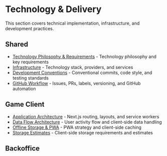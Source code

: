 # Technology & Delivery

This section covers technical implementation, infrastructure, and development practices.

## Shared
- [Technology Philosophy & Requirements](01-shared/01-guiding-decisions.md) - Technology philosophy and key requirements
- [Infrastructure](01-shared/02-infrastructure.md) - Technology stack, providers, and services
- [Development Conventions](01-shared/03-development-conventions.md) - Conventional commits, code style, and testing standards
- [GitHub Workflow](01-shared/04-github-workflow.md) - Issues, PRs, labels, versioning, and GitHub automation

## Game Client
- [Application Architecture](02-game-client/01-application-architecture.md) - Next.js routing, layouts, and service workers
- [Data Flow Architecture](02-game-client/02-data-flow-architecture.md) - User activity flow and client-side data handling
- [Offline Storage & PWA](02-game-client/03-offline-storage-pwa.md) - PWA strategy and client-side caching
- [Storage Estimates](02-game-client/04-storage-estimates.md) - Client-side storage requirements and estimates

## Backoffice
<!-- To be defined -->
